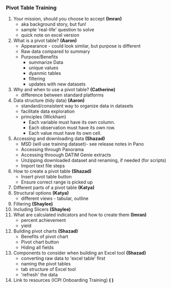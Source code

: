 ### Pivot Table Training

1.  Your mission, should you choose to accept **(Imran)**
    - aka background story, but fun! 
    - sample 'real-life' question to solve
    - quick note on excel version
1.  What is a pivot table? **(Aaron)**
    - Appearance - could look similar, but purpose is different
    - Raw data compared to summary
    - Purpose/Benefits
      - summarize Data
      - unique values
      - dyanmic tables
      - filtering
      - updates with new datasets
1.  Why and when to use a pivot table? **(Catherine)** 
    - difference between standard platforms 
1.  Data structure (tidy data) **(Aaron)**
    - standard/consistent way to organize data in datasets
    - facilitate data exploration
    - principles (Wickham)
      - Each variable must have its own column.
      - Each observation must have its own row.
      - Each value must have its own cell.
1. Accessing and downloading data **(Shazad)**
    - MSD (will use training dataset)- see release notes in Pano
    - Accessing through Panorama
    - Accessing throough DATIM Genie extracts 
    - Unzipping downloaded dataset and renaming, if needed (for scripts) 
    - Import text file steps
1. How to create a pivot table  **(Shazad)**
    - Insert pivot table button
    - Ensure correct range is picked up
1. Different parts of a pivot table  **(Katya)**
1. Structural options **(Katya)**
    - different views - tabular, outline
1. Filtering **(Shaylee)**
1. Including Slicers **(Shaylee)**
1. What are calculated indicators and how to create them **(Imran)**
    - percent achievement
    - yield
1. Building pivot charts **(Shazad)**
    - Benefits of pivot chart
    - Pivot chart button
    - Hiding all fields
1. Components to consider when building an Excel tool **(Shazad)**
    - converting raw data to 'excel table' first
    - naming the pivot tables
    - tab structure of Excel tool
    - 'refresh' the data
1. Link to resources (ICPI Onboarding Training) **( )**
